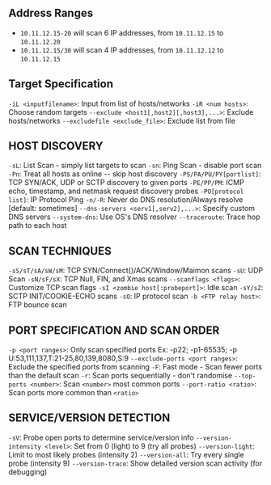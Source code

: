 
## Address Ranges

- `10.11.12.15-20` will scan 6 IP addresses, from `10.11.12.15` to `10.11.12.20`
- `10.11.12.15/30` will scan 4 IP addresses, from `10.11.12.12` to `10.11.12.15`

## Target Specification

`-iL <inputfilename>`: Input from list of hosts/networks
`-iR <num hosts>`: Choose random targets
`--exclude <host1[,host2][,host3],...>`: Exclude hosts/networks
`--excludefile <exclude_file>`: Exclude list from file

## HOST DISCOVERY

`-sL`: List Scan - simply list targets to scan
`-sn`: Ping Scan - disable port scan
`-Pn`: Treat all hosts as online -- skip host discovery
`-PS/PA/PU/PY[portlist]`: TCP SYN/ACK, UDP or SCTP discovery to given ports
`-PE/PP/PM`: ICMP echo, timestamp, and netmask request discovery probes
`-PO[protocol list]`: IP Protocol Ping
`-n/-R`: Never do DNS resolution/Always resolve [default: sometimes]
`--dns-servers <serv1[,serv2],...>`: Specify custom DNS servers
`--system-dns`: Use OS's DNS resolver
`--traceroute`: Trace hop path to each host

## SCAN TECHNIQUES

`-sS/sT/sA/sW/sM`: TCP SYN/Connect()/ACK/Window/Maimon scans
`-sU`: UDP Scan
`-sN/sF/sX`: TCP Null, FIN, and Xmas scans
`--scanflags <flags>`: Customize TCP scan flags
`-sI <zombie host[:probeport]>`: Idle scan
`-sY/sZ`: SCTP INIT/COOKIE-ECHO scans
`-sO`: IP protocol scan
`-b <FTP relay host>`: FTP bounce scan

## PORT SPECIFICATION AND SCAN ORDER

`-p <port ranges>`: Only scan specified ports
	Ex: -p22; -p1-65535; -p U:53,111,137,T:21-25,80,139,8080,S:9
`--exclude-ports <port ranges>`: Exclude the specified ports from scanning
`-F`: Fast mode - Scan fewer ports than the default scan
`-r`: Scan ports sequentially - don't randomise
`--top-ports <number>`: Scan `<number>` most common ports
`--port-ratio <ratio>`: Scan ports more common than `<ratio>`

## SERVICE/VERSION DETECTION

`-sV`: Probe open ports to determine service/version info
`--version-intensity <level>`: Set from 0 (light) to 9 (try all probes)
`--version-light`: Limit to most likely probes (intensity 2)
`--version-all`: Try every single probe (intensity 9)
`--version-trace`: Show detailed version scan activity (for debugging)
